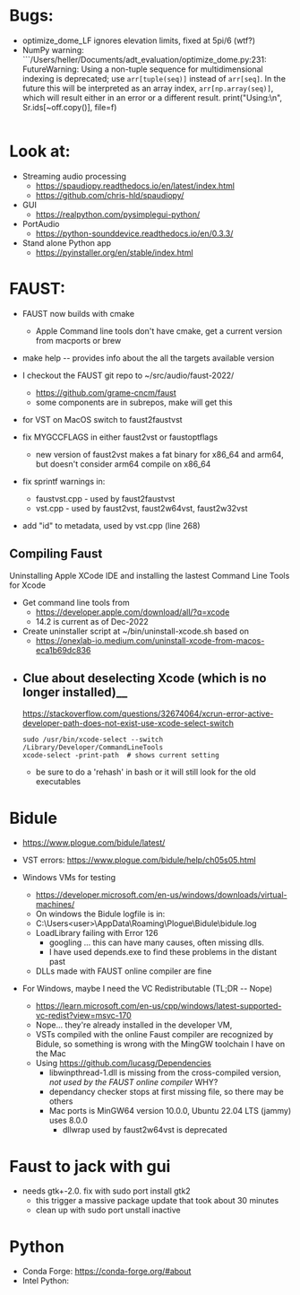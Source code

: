 # Bugs:
- optimize_dome_LF ignores elevation limits, fixed at 5pi/6 (wtf?)
- NumPy warning:  
  ```/Users/heller/Documents/adt_evaluation/optimize_dome.py:231: FutureWarning: Using a non-tuple sequence for multidimensional indexing is deprecated; use `arr[tuple(seq)]` instead of `arr[seq]`. In the future this will be interpreted as an array index, `arr[np.array(seq)]`, which will result either in an error or a different result.
  print("Using:\n", Sr.ids[~off.copy()], file=f)
  ```

# Look at:
- Streaming audio processing
    - https://spaudiopy.readthedocs.io/en/latest/index.html
    - https://github.com/chris-hld/spaudiopy/
- GUI
    - https://realpython.com/pysimplegui-python/
- PortAudio
    - https://python-sounddevice.readthedocs.io/en/0.3.3/
- Stand alone Python app
    - https://pyinstaller.org/en/stable/index.html


# FAUST:
- FAUST now builds with cmake
    - Apple Command line tools don't have cmake, get a current version from macports or brew

- make help -- provides info about the all the targets available version

- I checkout the FAUST git repo to ~/src/audio/faust-2022/
    - https://github.com/grame-cncm/faust
    - some components are in subrepos, make will get this

- for VST on MacOS switch to faust2faustvst

- fix MYGCCFLAGS in either faust2vst or faustoptflags
    - new version of faust2vst makes a fat binary for x86\_64 and arm64, but doesn't consider arm64 compile on x86_64

- fix sprintf warnings in:
    - faustvst.cpp  - used by faust2faustvst
    - vst.cpp - used by faust2vst, faust2w64vst, faust2w32vst

- add "id" to metadata, used by vst.cpp (line 268)

## Compiling Faust
Uninstalling Apple XCode IDE and installing the lastest Command Line Tools for Xcode
- Get command line tools from  
    - https://developer.apple.com/download/all/?q=xcode
    - 14.2 is current as of Dec-2022
- Create uninstaller script at ~/bin/uninstall-xcode.sh based on
    - https://onexlab-io.medium.com/uninstall-xcode-from-macos-eca1b69dc836
- Clue about deselecting Xcode (which is no longer installed)__
    -
    https://stackoverflow.com/questions/32674064/xcrun-error-active-developer-path-does-not-exist-use-xcode-select-switch
    ````sudo xcode-select --reset will get command line stuff running
    sudo /usr/bin/xcode-select --switch /Library/Developer/CommandLineTools
    xcode-select -print-path  # shows current setting
    ````
    - be sure to do a 'rehash' in bash or it will still look for the old
    executables

# Bidule
- https://www.plogue.com/bidule/latest/
- VST errors: https://www.plogue.com/bidule/help/ch05s05.html
- Windows VMs for testing
    - https://developer.microsoft.com/en-us/windows/downloads/virtual-machines/
    - On windows the Bidule logfile is in:
    - C:\Users\<user>\AppData\Roaming\Plogue\Bidule\bidule.log
	- LoadLibrary failing with Error 126
	    - googling ... this can have many causes, often missing dlls.
	    - I have used depends.exe to find these problems in the
        distant past
	- DLLs made with FAUST online compiler are fine

- For Windows, maybe I need the VC Redistributable (TL;DR -- Nope)
    - https://learn.microsoft.com/en-us/cpp/windows/latest-supported-vc-redist?view=msvc-170
	- Nope... they're already installed in the developer VM,
	- VSTs compiled with the online Faust compiler are recognized by
      Bidule, so something is wrong with the MingGW toolchain I have
      on the Mac
	- Using https://github.com/lucasg/Dependencies
	    - libwinpthread-1.dll is missing from the cross-compiled
        version, *not used by the FAUST online compiler* WHY?
		- dependancy checker stops at first missing file, so there may
        be others
		- Mac ports is MinGW64 version 10.0.0, Ubuntu 22.04 LTS (jammy) uses 8.0.0
		    - dllwrap used by faust2w64vst is deprecated


# Faust to jack with gui
- needs gtk+-2.0. fix with sudo port install gtk2
    - this trigger a massive package update that took about 30 minutes
    - clean up with sudo port unstall inactive
    

# Python
- Conda Forge: https://conda-forge.org/#about
- Intel Python: 
    
